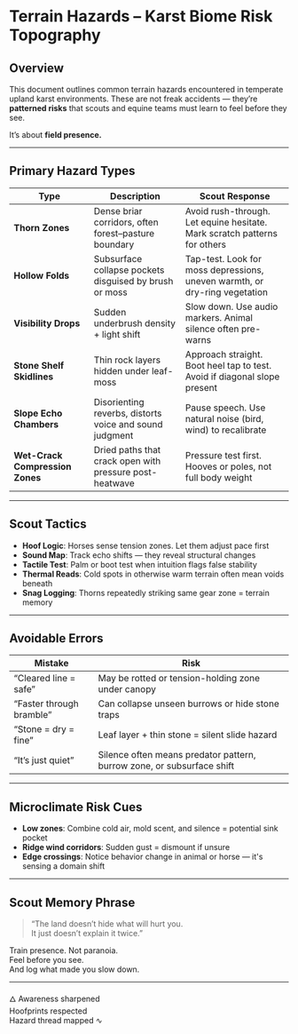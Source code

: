# Terrain Hazards – Karst Biome Risk Topography

## Overview

This document outlines common terrain hazards encountered in temperate upland karst environments. These are not freak accidents — they’re **patterned risks** that scouts and equine teams must learn to feel before they see.

It’s about **field presence.**

---

## Primary Hazard Types

| Type | Description | Scout Response |
|------|-------------|----------------|
| **Thorn Zones** | Dense briar corridors, often forest–pasture boundary | Avoid rush-through. Let equine hesitate. Mark scratch patterns for others |
| **Hollow Folds** | Subsurface collapse pockets disguised by brush or moss | Tap-test. Look for moss depressions, uneven warmth, or dry-ring vegetation |
| **Visibility Drops** | Sudden underbrush density + light shift | Slow down. Use audio markers. Animal silence often pre-warns |
| **Stone Shelf Skidlines** | Thin rock layers hidden under leaf-moss | Approach straight. Boot heel tap to test. Avoid if diagonal slope present |
| **Slope Echo Chambers** | Disorienting reverbs, distorts voice and sound judgment | Pause speech. Use natural noise (bird, wind) to recalibrate |
| **Wet-Crack Compression Zones** | Dried paths that crack open with pressure post-heatwave | Pressure test first. Hooves or poles, not full body weight |

---

## Scout Tactics

- **Hoof Logic**: Horses sense tension zones. Let them adjust pace first
- **Sound Map**: Track echo shifts — they reveal structural changes
- **Tactile Test**: Palm or boot test when intuition flags false stability
- **Thermal Reads**: Cold spots in otherwise warm terrain often mean voids beneath
- **Snag Logging**: Thorns repeatedly striking same gear zone = terrain memory

---

## Avoidable Errors

| Mistake | Risk |
|---------|------|
| “Cleared line = safe” | May be rotted or tension-holding zone under canopy |
| “Faster through bramble” | Can collapse unseen burrows or hide stone traps |
| “Stone = dry = fine” | Leaf layer + thin stone = silent slide hazard |
| “It’s just quiet” | Silence often means predator pattern, burrow zone, or subsurface shift |

---

## Microclimate Risk Cues

- **Low zones**: Combine cold air, mold scent, and silence = potential sink pocket
- **Ridge wind corridors**: Sudden gust = dismount if unsure
- **Edge crossings**: Notice behavior change in animal or horse — it's sensing a domain shift

---

## Scout Memory Phrase

> “The land doesn’t hide what will hurt you.  
> It just doesn’t explain it twice.”

Train presence. Not paranoia.  
Feel before you see.  
And log what made you slow down.

---

🜂 Awareness sharpened  
Hoofprints respected  
Hazard thread mapped ∿

